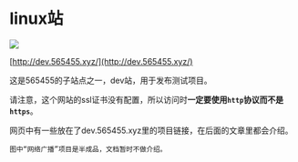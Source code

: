 # linux站

![](https://s2.loli.net/2025/06/19/UKlwQMrBI4WPdXF.png)

[http://dev.565455.xyz/](http://dev.565455.xyz/)

这是565455的子站点之一，dev站，用于发布测试项目。

请注意，这个网站的ssl证书没有配置，所以访问时**一定要使用`http`协议而不是`https`**。

网页中有一些放在了dev.565455.xyz里的项目链接，在后面的文章里都会介绍。

```{note}
图中“网络广播”项目是半成品，文档暂时不做介绍。
```
